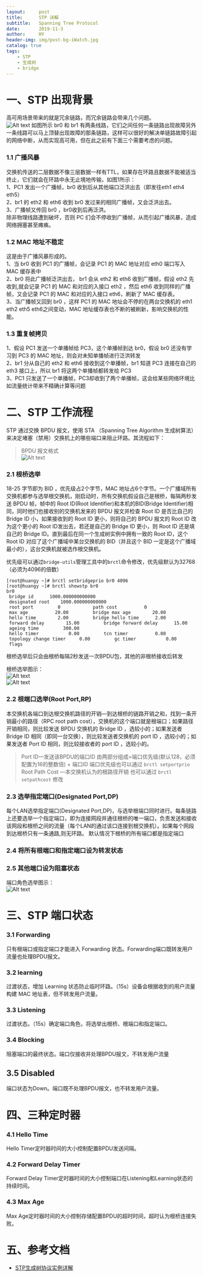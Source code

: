 ```yaml
---
layout:     post
title:      STP 详解
subtitle:   Spanning Tree Protocol
date:       2019-11-3
author:     HY
header-img: img/post-bg-iWatch.jpg
catalog: true
tags:
    - STP
    - 生成树
    - bridge
---
```

# 一、STP 出现背景
高可用场景带来的就是冗余链路，而冗余链路会带来几个问题。  
![Alt text](/img/articles/stp/4144017.png)
如图所示 br0 和 br1 有两条线路，它们之间任何一条链路出现故障另外一条线路可以马上顶替出现故障的那条链路，这样可以很好的解决单链路故障引起的网络中断，从而实现高可用，但在此之前有下面三个需要考虑的问题。   
### 1.1 广播风暴  
交换机传送的二层数据不像三层数据一样有TTL，如果存在环路且数据不能被适当终止，它们就会在环路中永无止境地传输，如图1所示：  
1、PC1 发出一个广播帧，br0 收到后从其他端口泛洪出去（即发往eth1 eth4 eth5）  
2、br1 的 eth2 和 eth6 收到 br0 发过来的相同广播帧，又会泛洪出去。  
3、广播帧又传回 br0 ，br0收到后再泛洪。  
除非物理线路遭到破坏，否则 PC 们会不停收到广播帧，从而引起广播风暴，造成网络拥塞甚至瘫痪。  
### 1.2 MAC 地址不稳定  
这是由于广播风暴形成的。  
1、当 br0 收到 PC1 的广播帧，会记录 PC1 的 MAC 地址对应 eth0 端口写入 MAC 缓存表中  
2、br0 将此广播帧泛洪出去， br1 会从 eth2 和 eth6 收到广播帧，假设 eth2 先收到,就会记录 PC1 的 MAC 和对应的入接口 eth2 ，然后 eth6 收到同样的广播帧，又会记录 PC1 的 MAC 和对应的入接口 eth6，刷新了 MAC 缓存表。  
3、当广播帧又回到 br0 ，这样 PC1 的 MAC 地址会不停的在两台交换机的 eth1 eth2 eth5 eth6之间变动，MAC 地址缓存表也不断的被刷新，影响交换机的性能。  
### 1.3 重复帧拷贝
1、假设 PC1 发送一个单播帧给 PC3，这个单播帧到达 br0，假设 br0 还没有学习到 PC3 的 MAC 地址，则会对未知单播帧进行泛洪转发  
2、br1 分从自己的 eth2 和 eth6 接收到这个单播帧，br1 知道 PC3 连接在自己的 eth3 接口上，所以 br1 将这两个单播帧都转发给 PC3  
3、PC1 只发送了一个单播帧，PC3却收到了两个单播帧，这会给某些网络环境比如流量统计带来不精确计算等问题  
# 二、STP 工作流程
STP 通过交换 BPDU 报文，使用 STA （Spanning Tree Algorithm 生成树算法）来决定堵塞（禁用）交换机上的哪些端口来阻止环路。其流程如下：  

>BPDU 报文格式  
>![Alt text](/img/articles/stp/4152223.png)  

### 2.1 根桥选举  

18-25 字节即为 BID ，优先级占2个字节，MAC 地址占6个字节。一个广播域所有交换机都参与选举根交换机，刚启动时，所有交换机假设自己是根桥，每隔两秒发送 BPDU 帧，帧中的 Root ID(Root Identifier)和本机的BID(Bridge Identifier)相同，同时他们也接收别的交换机发来的 BPDU 报文并检查 Root ID 是否比自己的 Bridge ID 小，如果接收到的 Root ID 更小，则将自己的 BPDU 报文的 Root ID 改为这个更小的 Root ID发出去，若还是自己的 Bridge ID 更小，则 Root ID 还是填自己的 Bridge ID。直到最后在同一个生成树实例中拥有一致的 Root ID，这个 Root ID 对应了这个广播域中某台交换机的 BID（并且这个 BID 一定是这个广播域最小的），这台交换机就被选作根交换机。

优先级可以通过`bridge-utils`管理工具中的`brctl`命令修改，优先级默认为32768（必须为4096的倍数）

    [root@huangy ~]# brctl setbridgeprio br0 4096
    [root@huangy ~]# brctl showstp br0
    br0
     bridge id      1000.000000000000
     designated root    1000.000000000000
     root port         0            path cost          0
     max age          20.00         bridge max age        20.00
     hello time        2.00         bridge hello time      2.00
     forward delay        15.00         bridge forward delay      15.00
     ageing time         300.00
     hello timer           0.00         tcn timer          0.00
     topology change timer     0.00         gc timer           0.00
     flags                

根桥选举后只会由根桥每隔2秒发送一次BPDU包，其他的非根桥接收后转发  

根桥选举图示：  
![Alt text](/img/articles/stp/rbi.png)  
![Alt text](/img/articles/stp/rbi2.png)   

### 2.2 根端口选举(Root Port,RP)  

本交换机各端口到达根交换机路径的开销—到达根桥的链路开销之和，找到一条开销最小的路径（RPC root path cost），交换机的这个端口就是根端口；如果路径开销相同，则比较发送 BPDU 交换机的 Bridge ID ，选较小的；如果发送者 Bridge ID 相同（即同一台交换），则比较发送者交换机的 port ID ，选较小的；如果发送者 Port ID 相同，则比较接收者的 port ID ，选较小的。

> Port ID—发送该BPDU的端口ID 由两部分组成=端口优先级(默认128，必须配置为16的整数倍) + 端口ID  端口优先级也可以通过 `brctl setportprio`
> Root Path Cost —本交换机认为的根路径开销 也可以通过 `brctl setpathcost` 修改  

### 2.3 选举指定端口(Designated Port,DP)    

每个LAN选举指定端口(Designated Port,DP)，与选举根端口同时进行。每条链路上还要选举一个指定端口，即为连接网段并通往根桥的唯一端口，负责发送和接收该网段和根桥之间的流量（每个LAN的通过该口连接到根交换机）。如果每个网段到达根桥只有一条通路,则无环路。 默认情况下根桥的所有端口都是指定端口  

### 2.4 将所有根端口和指定端口设为转发状态  

### 2.5 其他端口设为阻塞状态  

端口角色选举图示：  
![Alt text](/img/articles/stp/rootport.png)  

# 三、STP 端口状态
### 3.1 Forwarding
只有根端口或指定端口才能进入 Forwarding 状态。Forwarding端口既转发用户流量也处理BPDU报文。
### 3.2 learning
过渡状态，增加 Learning 状态防止临时环路。（15s）设备会根据收到的用户流量构建 MAC 地址表，但不转发用户流量。
### 3.3 Listening
过渡状态。（15s）确定端口角色，将选举出根桥、根端口和指定端口。  
### 3.4 Blocking
阻塞端口的最终状态。端口仅接收并处理BPDU报文，不转发用户流量
## 3.5 Disabled
端口状态为Down。端口既不处理BPDU报文，也不转发用户流量。

# 四、三种定时器
### 4.1 Hello Time
Hello Timer定时器时间的大小控制配置BPDU发送间隔。
### 4.2 Forward Delay Timer
Forward Delay Timer定时器时间的大小控制端口在Listening和Learning状态的持续时间。  
### 4.3 Max Age
Max Age定时器时间的大小控制存储配置BPDU的超时时间，超时认为根桥连接失败。

# 五、参考文档
- [STP生成树协议实例详解](https://www.qingsword.com/qing/636.html#CCNA-STP-1)


